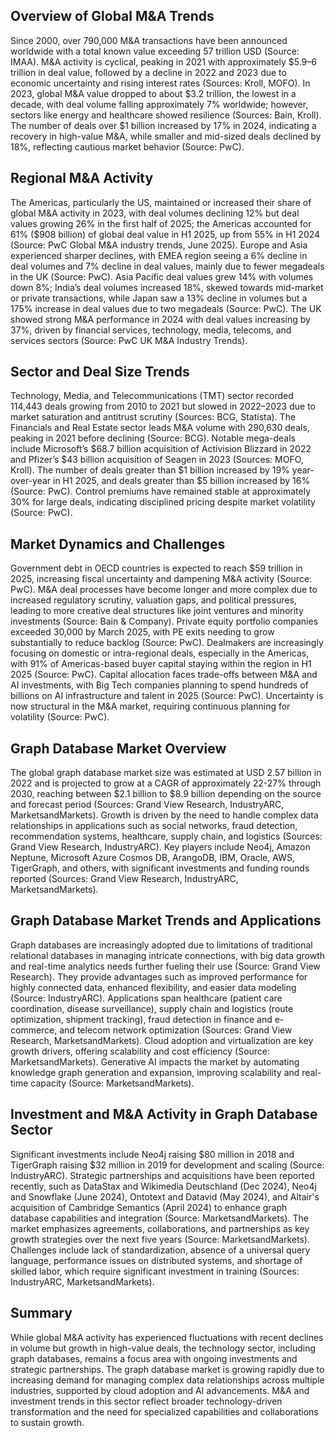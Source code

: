 ## Overview of Global M&A Trends
Since 2000, over 790,000 M&A transactions have been announced worldwide with a total known value exceeding 57 trillion USD (Source: IMAA). M&A activity is cyclical, peaking in 2021 with approximately $5.9–6 trillion in deal value, followed by a decline in 2022 and 2023 due to economic uncertainty and rising interest rates (Sources: Kroll, MOFO). In 2023, global M&A value dropped to about $3.2 trillion, the lowest in a decade, with deal volume falling approximately 7% worldwide; however, sectors like energy and healthcare showed resilience (Sources: Bain, Kroll). The number of deals over $1 billion increased by 17% in 2024, indicating a recovery in high-value M&A, while smaller and mid-sized deals declined by 18%, reflecting cautious market behavior (Source: PwC). 

## Regional M&A Activity
The Americas, particularly the US, maintained or increased their share of global M&A activity in 2023, with deal volumes declining 12% but deal values growing 26% in the first half of 2025; the Americas accounted for 61% ($908 billion) of global deal value in H1 2025, up from 55% in H1 2024 (Source: PwC Global M&A industry trends, June 2025). Europe and Asia experienced sharper declines, with EMEA region seeing a 6% decline in deal volumes and 7% decline in deal values, mainly due to fewer megadeals in the UK (Source: PwC). Asia Pacific deal values grew 14% with volumes down 8%; India’s deal volumes increased 18%, skewed towards mid-market or private transactions, while Japan saw a 13% decline in volumes but a 175% increase in deal values due to two megadeals (Source: PwC). The UK showed strong M&A performance in 2024 with deal values increasing by 37%, driven by financial services, technology, media, telecoms, and services sectors (Source: PwC UK M&A Industry Trends).

## Sector and Deal Size Trends
Technology, Media, and Telecommunications (TMT) sector recorded 114,443 deals growing from 2010 to 2021 but slowed in 2022–2023 due to market saturation and antitrust scrutiny (Sources: BCG, Statista). The Financials and Real Estate sector leads M&A volume with 290,630 deals, peaking in 2021 before declining (Source: BCG). Notable mega-deals include Microsoft’s $68.7 billion acquisition of Activision Blizzard in 2022 and Pfizer’s $43 billion acquisition of Seagen in 2023 (Sources: MOFO, Kroll). The number of deals greater than $1 billion increased by 19% year-over-year in H1 2025, and deals greater than $5 billion increased by 16% (Source: PwC). Control premiums have remained stable at approximately 30% for large deals, indicating disciplined pricing despite market volatility (Source: PwC).

## Market Dynamics and Challenges
Government debt in OECD countries is expected to reach $59 trillion in 2025, increasing fiscal uncertainty and dampening M&A activity (Source: PwC). M&A deal processes have become longer and more complex due to increased regulatory scrutiny, valuation gaps, and political pressures, leading to more creative deal structures like joint ventures and minority investments (Source: Bain & Company). Private equity portfolio companies exceeded 30,000 by March 2025, with PE exits needing to grow substantially to reduce backlog (Source: PwC). Dealmakers are increasingly focusing on domestic or intra-regional deals, especially in the Americas, with 91% of Americas-based buyer capital staying within the region in H1 2025 (Source: PwC). Capital allocation faces trade-offs between M&A and AI investments, with Big Tech companies planning to spend hundreds of billions on AI infrastructure and talent in 2025 (Source: PwC). Uncertainty is now structural in the M&A market, requiring continuous planning for volatility (Source: PwC).

## Graph Database Market Overview
The global graph database market size was estimated at USD 2.57 billion in 2022 and is projected to grow at a CAGR of approximately 22-27% through 2030, reaching between $2.1 billion to $8.9 billion depending on the source and forecast period (Sources: Grand View Research, IndustryARC, MarketsandMarkets). Growth is driven by the need to handle complex data relationships in applications such as social networks, fraud detection, recommendation systems, healthcare, supply chain, and logistics (Sources: Grand View Research, IndustryARC). Key players include Neo4j, Amazon Neptune, Microsoft Azure Cosmos DB, ArangoDB, IBM, Oracle, AWS, TigerGraph, and others, with significant investments and funding rounds reported (Sources: Grand View Research, IndustryARC, MarketsandMarkets).

## Graph Database Market Trends and Applications
Graph databases are increasingly adopted due to limitations of traditional relational databases in managing intricate connections, with big data growth and real-time analytics needs further fueling their use (Source: Grand View Research). They provide advantages such as improved performance for highly connected data, enhanced flexibility, and easier data modeling (Source: IndustryARC). Applications span healthcare (patient care coordination, disease surveillance), supply chain and logistics (route optimization, shipment tracking), fraud detection in finance and e-commerce, and telecom network optimization (Sources: Grand View Research, MarketsandMarkets). Cloud adoption and virtualization are key growth drivers, offering scalability and cost efficiency (Source: MarketsandMarkets). Generative AI impacts the market by automating knowledge graph generation and expansion, improving scalability and real-time capacity (Source: MarketsandMarkets).

## Investment and M&A Activity in Graph Database Sector
Significant investments include Neo4j raising $80 million in 2018 and TigerGraph raising $32 million in 2019 for development and scaling (Source: IndustryARC). Strategic partnerships and acquisitions have been reported recently, such as DataStax and Wikimedia Deutschland (Dec 2024), Neo4j and Snowflake (June 2024), Ontotext and Datavid (May 2024), and Altair's acquisition of Cambridge Semantics (April 2024) to enhance graph database capabilities and integration (Source: MarketsandMarkets). The market emphasizes agreements, collaborations, and partnerships as key growth strategies over the next five years (Source: MarketsandMarkets). Challenges include lack of standardization, absence of a universal query language, performance issues on distributed systems, and shortage of skilled labor, which require significant investment in training (Sources: IndustryARC, MarketsandMarkets).

## Summary
While global M&A activity has experienced fluctuations with recent declines in volume but growth in high-value deals, the technology sector, including graph databases, remains a focus area with ongoing investments and strategic partnerships. The graph database market is growing rapidly due to increasing demand for managing complex data relationships across multiple industries, supported by cloud adoption and AI advancements. M&A and investment trends in this sector reflect broader technology-driven transformation and the need for specialized capabilities and collaborations to sustain growth.